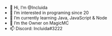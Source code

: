 - 👋 Hi, I’m @Incluida
- 👀 I’m interested in programing since 20
- 🌱 I’m currently learning Java, JavaScript & Node
- 💞️ I’m the Owner on MagicMC
- 📫 Discord: Incluida#3222

<!---
IncluidaFachera777/IncluidaFachera777 is a ✨ special ✨ repository because its `README.md` (this file) appears on your GitHub profile.
You can click the Preview link to take a look at your changes.
--->
